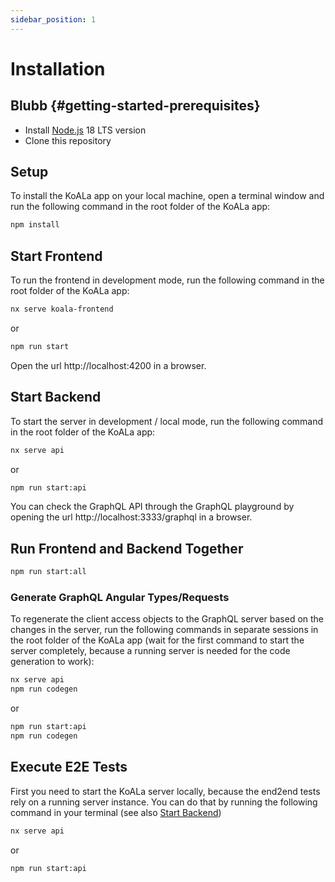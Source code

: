 ```yaml
---
sidebar_position: 1
---
```


# Installation

## Blubb {#getting-started-prerequisites}

- Install [Node.js](https://nodejs.org) 18 LTS version
- Clone this repository

## Setup

To install the KoALa app on your local machine, open a terminal window and run the following command in the root folder of the KoALa app:

```Bash
npm install
```

## Start Frontend

To run the frontend in development mode, run the following command in the root folder of the KoALa app:

```Bash
nx serve koala-frontend
```

or

```Bash
npm run start
```

Open the url http://localhost:4200 in a browser.

## Start Backend

To start the server in development / local mode, run the following command in the root folder of the KoALa app:

```Bash
nx serve api
```

or

```Bash
npm run start:api
```

You can check the GraphQL API through the GraphQL playground by opening the url http://localhost:3333/graphql in a browser.

## Run Frontend and Backend Together

```Bash
npm run start:all
```

### Generate GraphQL Angular Types/Requests

To regenerate the client access objects to the GraphQL server based on the changes in the server, run the following commands in separate sessions in the root folder of the KoALa app (wait for the first command to start the server completely, because a running server is needed for the code generation to work):

```Bash
nx serve api
npm run codegen
```

or

```Bash
npm run start:api
npm run codegen
```

## Execute E2E Tests

First you need to start the KoALa server locally, because the end2end tests rely on a running server instance. You can do that by running the following command in your terminal (see also [Start Backend](#start-backend))

```Bash
nx serve api
```

or

```Bash
npm run start:api
```
